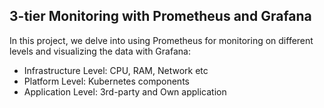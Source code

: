 ## 3-tier Monitoring with Prometheus and Grafana

In this project, we delve into using Prometheus for monitoring on different levels and visualizing the data with Grafana:
- Infrastructure Level: CPU, RAM, Network etc
- Platform Level: Kubernetes components
- Application Level: 3rd-party and Own application
